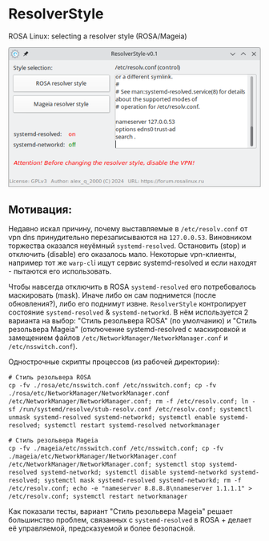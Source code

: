# ResolverStyle
ROSA Linux: selecting a resolver style (ROSA/Mageia)  
  
![](https://github.com/AKotov-dev/ResolverStyle/blob/main/Screenshot1.png)
  
Мотивация:
--
Недавно искал причину, почему выставляемые в `/etc/resolv.conf` от vpn dns принудительно перезаписываются на `127.0.0.53`. Виновником торжества оказался неуёмный `systemd-resolved`. Остановить (stop) и отключить (disable) его оказалось мало. Некоторые vpn-клиенты, например тот же `warp-cl`i ищут сервис systemd-resolved и если находят - пытаются его использовать.

Чтобы навсегда отключить в ROSA `systemd-resolved` его потребовалось маскировать (mask). Иначе либо он сам поднимется (после обновления?), либо его поднимут извне. `ResolverStyle` контролирует состояние `systemd-resolved` & `systemd-networkd`. В нём используется 2 варианта на выбор: "Стиль резольвера ROSA" (по умолчанию) и "Стиль резольвера Mageia" (отключение systemd-resolved с маскировкой и замещением файлов `/etc/NetworkManager/NetworkManager.conf` и `/etc/nsswitch.conf`).

Однострочные скрипты процессов (из рабочей директории):
```
# Стиль резольвера ROSA
cp -fv ./rosa/etc/nsswitch.conf /etc/nsswitch.conf; cp -fv ./rosa/etc/NetworkManager/NetworkManager.conf /etc/NetworkManager/NetworkManager.conf; rm -f /etc/resolv.conf; ln -sf /run/systemd/resolve/stub-resolv.conf /etc/resolv.conf; systemctl unmask systemd-resolved systemd-networkd; systemctl enable systemd-resolved; systemctl restart systemd-resolved networkmanager
```
```
# Стиль резольвера Mageia
cp -fv ./mageia/etc/nsswitch.conf /etc/nsswitch.conf; cp -fv ./mageia/etc/NetworkManager/NetworkManager.conf /etc/NetworkManager/NetworkManager.conf; systemctl stop systemd-resolved systemd-networkd; systemctl disable systemd-networkd systemd-resolved; systemctl mask systemd-resolved systemd-networkd; rm -f /etc/resolv.conf; echo -e "nameserver 8.8.8.8\nnameserver 1.1.1.1" > /etc/resolv.conf; systemctl restart networkmanager
```

Как показали тесты, вариант "Cтиль резольвера Mageia" решает большинство проблем, связанных с `systemd-resolved` в ROSA + делает её управляемой, предсказуемой и более безопасной.

